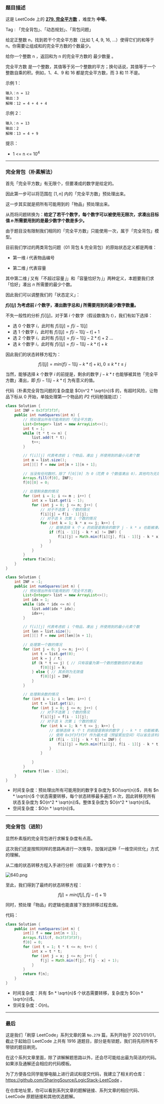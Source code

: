 ### 题目描述

这是 LeetCode 上的 **[279. 完全平方数](https://leetcode-cn.com/problems/perfect-squares/solution/gong-shui-san-xie-xiang-jie-wan-quan-bei-nqes/)** ，难度为 **中等**。

Tag : 「完全背包」、「动态规划」、「背包问题」




给定正整数 n，找到若干个完全平方数（比如 1, 4, 9, 16, ...）使得它们的和等于 n。你需要让组成和的完全平方数的个数最少。

给你一个整数 n ，返回和为 n 的完全平方数的 最少数量 。

完全平方数 是一个整数，其值等于另一个整数的平方；换句话说，其值等于一个整数自乘的积。例如，1、4、9 和 16 都是完全平方数，而 3 和 11 不是。


示例 1：
```
输入：n = 12
输出：3 
解释：12 = 4 + 4 + 4
```
示例 2：
```
输入：n = 13
输出：2
解释：13 = 4 + 9
```

提示：
* 1 <= n <= $10^4$

---

### 完全背包（朴素解法）

首先「完全平方数」有无限个，但要凑成的数字是给定的。

因此第一步可以将范围在 $[1, n]$ 内的「完全平方数」预处理出来。

这一步其实就是把所有可能用到的「物品」预处理出来。

从而将问题转换为：**给定了若干个数字，每个数字可以被使用无限次，求凑出目标值 $n$ 所需要用到的是最少数字个数是多少。**

由于题目没有限制我们相同的「完全平方数」只能使用一次，属于「完全背包」模型。

目前我们学过的两类背包问题（01 背包 & 完全背包）的原始状态定义都是两维：

* 第一维 $i$ 代表物品编号

* 第二维 $j$ 代表容量

其中第二维 $j$ 又有「不超过容量 $j$」和「容量恰好为 $j$」两种定义，本题要我们求「恰好」凑出 $n$ 所需要的最少个数。

因此我们可以调整我们的「状态定义」：

**$f[i][j]$ 为考虑前 $i$ 个数字，凑出数字总和 $j$ 所需要用到的最少数字数量。**

不失一般性的分析 $f[i][j]$，对于第 $i$ 个数字（假设数值为 $t$），我们有如下选择：

* 选 $0$ 个数字 $i$，此时有 $f[i][j] = f[i - 1][j]$
* 选 $1$ 个数字 $i$，此时有 $f[i][j] = f[i - 1][j - t] + 1$
* 选 $2$ 个数字 $i$，此时有 $f[i][j] = f[i - 1][j - 2 * t] + 2$
    ...
* 选 $k$ 个数字 $i$，此时有 $f[i][j] = f[i - 1][j - k * t] + k$

因此我们的状态转移方程为：

$$
f[i][j] = min(f[i-1][j-k*t]+k),0 \leqslant k * t \leqslant j
$$

当然，能够选择 $k$ 个数字 $i$ 的前提是，剩余的数字 $j - k * t$ 也能够被其他「完全平方数」凑出，即 $f[i - 1][j - k * t]$ 为有意义的值。

代码（朴素完全背包问题的复杂度是 $O(n^2 * \sqrt{n})$ 的，有超时风险，让物品下标从 $0$ 开始，单独处理第一个物品的 $P2$ 代码勉强能过）：
```Java []
class Solution {
    int INF = 0x3f3f3f3f;
    public int numSquares(int n) {
        // 预处理出所有可能用到的「完全平方数」
        List<Integer> list = new ArrayList<>();
        int t = 1;
        while (t * t <= n) {
            list.add(t * t);
            t++;
        }

        // f[i][j] 代表考虑前 i 个物品，凑出 j 所使用到的最小元素个数
        int m = list.size();
        int[][] f = new int[m + 1][n + 1]; 
        
        // 当没有任何数时，除了 f[0][0] 为 0（花费 0 个数值凑出 0），其他均为无效值
        Arrays.fill(f[0], INF);
        f[0][0] = 0; 

        // 处理剩余数的情况
        for (int i = 1; i <= m ; i++) {
            int x = list.get(i - 1);
            for (int j = 0; j <= n; j++) {
                // 对于不选第 i 个数的情况
                f[i][j] = f[i - 1][j];
                // 对于选 k 次第 i 个数的情况
                for (int k = 1; k * x <= j; k++) {
                    // 能够选择 k 个 x 的前提是剩余的数字 j - k * x 也能被凑出
                    if (f[i - 1][j - k * x] != INF) {
                        f[i][j] = Math.min(f[i][j], f[i - 1][j - k * x] + k);
                    }
                }
            }
        }
        return f[m][n];
    }
}
```
```Java []
class Solution {
    int INF = -1;
    public int numSquares(int n) {
        // 预处理出所有可能用到的「完全平方数」
        List<Integer> list = new ArrayList<>();
        int idx = 1;
        while (idx * idx <= n) {
            list.add(idx * idx);
            idx++;
        }

        // f[i][j] 代表考虑前 i 个物品，凑出 j 所使用到的最小元素个数
        int len = list.size();
        int[][] f = new int[len][n + 1]; 
        
        // 处理第一个数的情况
        for (int j = 0; j <= n; j++) {
            int t = list.get(0);
            int k = j / t;
            if (k * t == j) { // 只有容量为第一个数的整数倍的才能凑出
                f[0][j] = k; 
            } else { // 其余则为无效值
                f[0][j] = INF;
            }
        }

        // 处理剩余数的情况
        for (int i = 1; i < len; i++) {
            int t = list.get(i);
            for (int j = 0; j <= n; j++) {
                // 对于不选第 i 个数的情况
                f[i][j] = f[i - 1][j];
                // 对于选 k 次第 i 个数的情况
                for (int k = 1; k * t <= j; k++) {
                    // 能够选择 k 个 t 的前提是剩余的数字 j - k * t 也能被凑出
                    // 使用 0x3f3f3f3f 作为最大值（预留累加空间）可以省去该判断
                    if (f[i - 1][j - k * t] != INF) {
                        f[i][j] = Math.min(f[i][j], f[i - 1][j - k * t] + k);
                    }
                }
                
            }
        }
        return f[len - 1][n];
    }
}
```
* 时间复杂度：预处理出所有可能用到的数字复杂度为 $O(\sqrt{n})$，共有 $n * \sqrt{n}$ 个状态需要转移，每个状态转移最多遍历 $n$ 次，因此转移完所有状态复杂度为 $O(n^2 * \sqrt{n})$。整体复杂度为 $O(n^2 * \sqrt{n})$。
* 空间复杂度：$O(n * \sqrt{n})$。

***

### 完全背包（进阶）

显然朴素版的完全背包进行求解复杂度有点高。

这次我们还是按照同样的思路再进行一次推导，加强对这种「一维空间优化」方式的理解。

从二维的状态转移方程入手进行分析（假设第 $i$ 个数字为 $t$）：

![640.png](https://pic.leetcode-cn.com/1618579990-nKBWBw-640.png)

至此，我们得到了最终的状态转移方程：

$$
f[j] = min(f[j], f[j - t] + 1)
$$

同时，预处理「物品」的逻辑也能直接下放到转移过程去做。

代码：
```Java []
class Solution {
    public int numSquares(int n) {
        int[] f = new int[n + 1];
        Arrays.fill(f, 0x3f3f3f3f);
        f[0] = 0;
        for (int t = 1; t * t <= n; t++) {
            int x = t * t;
            for (int j = x; j <= n; j++) {
                f[j] = Math.min(f[j], f[j - x] + 1);
            }
        }
        return f[n];
    }
}
```
* 时间复杂度：共有 $n * \sqrt{n}$ 个状态需要转移，复杂度为 $O(n * \sqrt{n})$。
* 空间复杂度：$O(n)$。

---

### 最后

这是我们「刷穿 LeetCode」系列文章的第 `No.279` 篇，系列开始于 2021/01/01，截止于起始日 LeetCode 上共有 1916 道题目，部分是有锁题，我们将先将所有不带锁的题目刷完。

在这个系列文章里面，除了讲解解题思路以外，还会尽可能给出最为简洁的代码。如果涉及通解还会相应的代码模板。

为了方便各位同学能够电脑上进行调试和提交代码，我建立了相关的仓库：https://github.com/SharingSource/LogicStack-LeetCode 。

在仓库地址里，你可以看到系列文章的题解链接、系列文章的相应代码、LeetCode 原题链接和其他优选题解。

